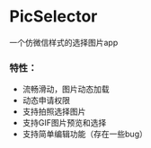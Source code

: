 # PicSelector

一个仿微信样式的选择图片app

### 特性：
- 流畅滑动，图片动态加载
- 动态申请权限
- 支持拍照选择图片
- 支持GIF图片预览和选择
- 支持简单编辑功能（存在一些bug）
